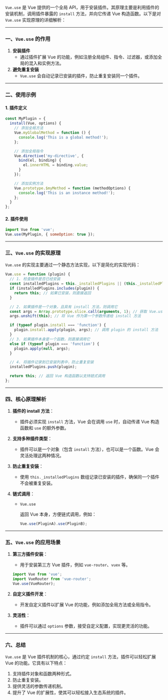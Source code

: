 `Vue.use` 是 Vue 提供的一个全局 API，用于安装插件。其原理主要是利用插件的安装机制，调用插件暴露的 `install` 方法，并向它传递 Vue 构造函数。以下是对 `Vue.use` 实现原理的详细解析：

------

### 一、`Vue.use` 的作用

1. **安装插件**
   - 通过插件扩展 Vue 的功能，例如注册全局组件、指令、过滤器，或添加全局的混入和实例方法。
2. **避免重复安装**
   - `Vue.use` 会自动记录已安装的插件，防止重复安装同一个插件。

------

### 二、使用示例

#### 1. 插件定义

```js
const MyPlugin = {
  install(Vue, options) {
    // 添加全局方法
    Vue.myGlobalMethod = function () {
      console.log('This is a global method!');
    };

    // 添加全局指令
    Vue.directive('my-directive', {
      bind(el, binding) {
        el.innerHTML = binding.value;
      }
    });

    // 添加实例方法
    Vue.prototype.$myMethod = function (methodOptions) {
      console.log('This is an instance method!');
    };
  }
};
```

#### 2. 插件使用

```js
import Vue from 'vue';
Vue.use(MyPlugin, { someOption: true });
```

------

### 三、`Vue.use` 的实现原理

`Vue.use` 的实现主要通过一个静态方法实现，以下是简化的实现代码：

```js
Vue.use = function (plugin) {
  // 1. 检查插件是否已经安装
  const installedPlugins = this._installedPlugins || (this._installedPlugins = []);
  if (installedPlugins.includes(plugin)) {
    return this; // 如果已安装，则直接返回
  }

  // 2. 如果插件是一个对象，且具有 install 方法，则调用它
  const args = Array.prototype.slice.call(arguments, 1); // 获取 Vue.use 第二个及以后的参数
  args.unshift(this); // 将 Vue 作为第一个参数传递给 install 方法

  if (typeof plugin.install === 'function') {
    plugin.install.apply(plugin, args); // 调用 plugin 的 install 方法
  } 
  // 3. 如果插件本身是一个函数，则直接调用它
  else if (typeof plugin === 'function') {
    plugin.apply(null, args);
  }

  // 4. 将插件记录到已安装列表中，防止重复安装
  installedPlugins.push(plugin);

  return this; // 返回 Vue 构造函数以支持链式调用
};
```

------

### 四、核心原理解析

1. **插件的 install 方法**：

   - 插件必须实现 `install` 方法，Vue 会在调用 `use` 时，自动传递 Vue 构造函数和 `use` 的额外参数。

2. **支持多种插件类型**：

   - 插件可以是一个对象（包含 `install` 方法），也可以是一个函数。Vue 会灵活处理这两种情况。

3. **防止重复安装**：

   - 使用 `this._installedPlugins` 数组记录已安装的插件，确保同一个插件不会被重复安装。

4. **链式调用**：

   - ```
     Vue.use
     ```

      返回 Vue 本身，方便链式调用，例如： 

     ```js
     Vue.use(PluginA).use(PluginB);
     ```

------

### 五、`Vue.use` 的应用场景

1. **第三方插件安装**：

   - 用于安装第三方 Vue 插件，例如 `vue-router`、`vuex` 等。

   ```js
   import Vue from 'vue';
   import VueRouter from 'vue-router';
   Vue.use(VueRouter);
   ```

2. **自定义插件开发**：

   - 开发自定义插件以扩展 Vue 的功能，例如添加全局方法或全局指令。

3. **灵活性**：

   - 插件可以通过 `options` 参数，接受自定义配置，实现更灵活的功能。

------

### 六、总结

`Vue.use` 是 Vue 插件机制的核心，通过约定 `install` 方法，插件可以轻松扩展 Vue 的功能。它具有以下特点：

1. 支持插件对象和函数两种形式。
2. 防止重复安装。
3. 提供灵活的参数传递机制。
4. 提升了 Vue 的扩展性，使其可以轻松接入生态系统的插件。